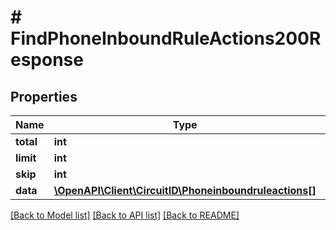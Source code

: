 # # FindPhoneInboundRuleActions200Response

## Properties

Name | Type | Description | Notes
------------ | ------------- | ------------- | -------------
**total** | **int** |  |
**limit** | **int** |  |
**skip** | **int** |  |
**data** | [**\OpenAPI\Client\CircuitID\Phoneinboundruleactions[]**](Phoneinboundruleactions.md) |  |

[[Back to Model list]](../../README.md#models) [[Back to API list]](../../README.md#endpoints) [[Back to README]](../../README.md)
